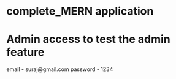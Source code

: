 # complete_MERN application
 
 <h1>Admin access to test the admin feature</h1>
email - suraj@gmail.com
password - 1234
